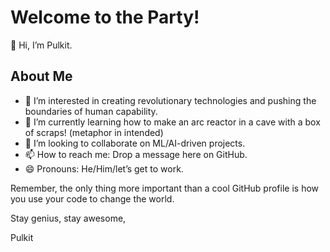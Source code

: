 # Welcome to the Party!

👋 Hi, I’m Pulkit.

## About Me
- 👀 I’m interested in creating revolutionary technologies and pushing the boundaries of human capability.
- 🌱 I’m currently learning how to make an arc reactor in a cave with a box of scraps! (metaphor in intended)
- 💞️ I’m looking to collaborate on ML/AI-driven projects.
- 📫 How to reach me: Drop a message here on GitHub.
- 😄 Pronouns: He/Him/let’s get to work.

Remember, the only thing more important than a cool GitHub profile is how you use your code to change the world.

Stay genius, stay awesome,

Pulkit

